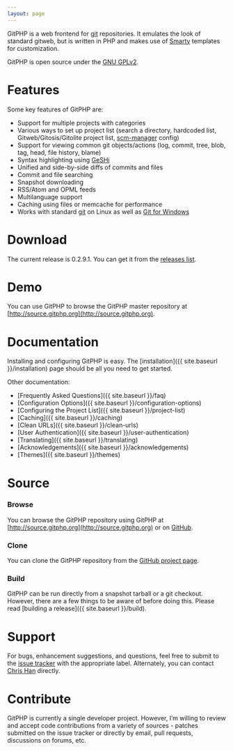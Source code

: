 ```yaml
---
layout: page
---
```

GitPHP is a web frontend for [git](http://git-scm.com/) repositories. It emulates the look of standard gitweb, but is written in PHP and makes use of [Smarty](http://www.smarty.net/) templates for customization.

GitPHP is open source under the [GNU GPLv2](http://www.gnu.org/licenses/old-licenses/gpl-2.0.html).

# Features

Some key features of GitPHP are:

* Support for multiple projects with categories
* Various ways to set up project list (search a directory, hardcoded list, Gitweb/Gitosis/Gitolite project list, [scm-manager](http://www.scm-manager.org/) config)
* Support for viewing common git objects/actions (log, commit, tree, blob, tag, head, file history, blame)
* Syntax highlighting using [GeSHi](http://qbnz.com/highlighter/)
* Unified and side-by-side diffs of commits and files
* Commit and file searching
* Snapshot downloading
* RSS/Atom and OPML feeds
* Multilanguage support
* Caching using files or memcache for performance
* Works with standard [git](http://git-scm.com/) on Linux as well as [Git for Windows](http://msysgit.github.com/)

# Download

The current release is 0.2.9.1. You can get it from the [releases list](https://github.com/xiphux/gitphp/releases).

# Demo

You can use GitPHP to browse the GitPHP master repository at [http://source.gitphp.org](http://source.gitphp.org).

# Documentation

Installing and configuring GitPHP is easy. The [installation]({{ site.baseurl }}/installation) page should be all you need to get started.

Other documentation:

* [Frequently Asked Questions]({{ site.baseurl }}/faq)
* [Configuration Options]({{ site.baseurl }}/configuration-options)
* [Configuring the Project List]({{ site.baseurl }}/project-list)
* [Caching]({{ site.baseurl }}/caching)
* [Clean URLs]({{ site.baseurl }}/clean-urls)
* [User Authentication]({{ site.baseurl }}/user-authentication)
* [Translating]({{ site.baseurl }}/translating)
* [Acknowledgements]({{ site.baseurl }}/acknowledgements)
* [Themes]({{ site.baseurl }}/themes)

# Source

### Browse

You can browse the GitPHP repository using GitPHP at [http://source.gitphp.org](http://source.gitphp.org) or on [GitHub](https://github.com/xiphux/gitphp).

### Clone

You can clone the GitPHP repository from the [GitHub project page](https://github.com/xiphux/gitphp).

### Build

GitPHP can be run directly from a snapshot tarball or a git checkout. However, there are a few things to be aware of before doing this. Please read [building a release]({{ site.baseurl }}/build).

# Support

For bugs, enhancement suggestions, and questions, feel free to submit to the [issue tracker](https://github.com/xiphux/gitphp/issues?state=open) with the appropriate label. Alternately, you can contact [Chris Han](https://github.com/xiphux) directly.

# Contribute

GitPHP is currently a single developer project. However, I’m willing to review and accept code contributions from a variety of sources - patches submitted on the issue tracker or directly by email, pull requests, discussions on forums, etc.
